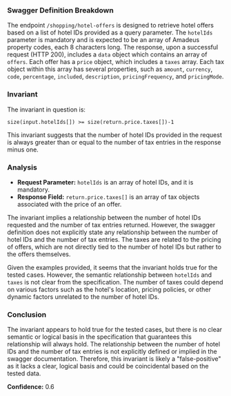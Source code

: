 ### Swagger Definition Breakdown

The endpoint `/shopping/hotel-offers` is designed to retrieve hotel offers based on a list of hotel IDs provided as a query parameter. The `hotelIds` parameter is mandatory and is expected to be an array of Amadeus property codes, each 8 characters long. The response, upon a successful request (HTTP 200), includes a `data` object which contains an array of `offers`. Each offer has a `price` object, which includes a `taxes` array. Each tax object within this array has several properties, such as `amount`, `currency`, `code`, `percentage`, `included`, `description`, `pricingFrequency`, and `pricingMode`.

### Invariant

The invariant in question is:

`size(input.hotelIds[]) >= size(return.price.taxes[])-1`

This invariant suggests that the number of hotel IDs provided in the request is always greater than or equal to the number of tax entries in the response minus one.

### Analysis

- **Request Parameter:** `hotelIds` is an array of hotel IDs, and it is mandatory.
- **Response Field:** `return.price.taxes[]` is an array of tax objects associated with the price of an offer.

The invariant implies a relationship between the number of hotel IDs requested and the number of tax entries returned. However, the swagger definition does not explicitly state any relationship between the number of hotel IDs and the number of tax entries. The taxes are related to the pricing of offers, which are not directly tied to the number of hotel IDs but rather to the offers themselves.

Given the examples provided, it seems that the invariant holds true for the tested cases. However, the semantic relationship between `hotelIds` and `taxes` is not clear from the specification. The number of taxes could depend on various factors such as the hotel's location, pricing policies, or other dynamic factors unrelated to the number of hotel IDs.

### Conclusion

The invariant appears to hold true for the tested cases, but there is no clear semantic or logical basis in the specification that guarantees this relationship will always hold. The relationship between the number of hotel IDs and the number of tax entries is not explicitly defined or implied in the swagger documentation. Therefore, this invariant is likely a "false-positive" as it lacks a clear, logical basis and could be coincidental based on the tested data.

**Confidence:** 0.6
